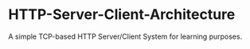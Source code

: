 # HTTP-Server-Client-Architecture
A simple TCP-based HTTP Server/Client System for learning purposes.
